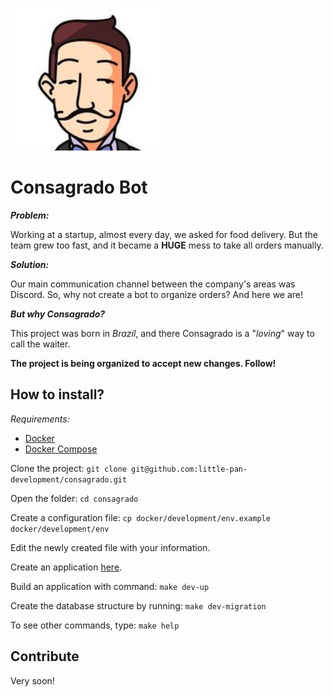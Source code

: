 <p align="left">
    <img src="static/images/consagrado.png">
</p>

# Consagrado Bot

***Problem:***

Working at a startup, almost every day, we asked for food delivery. But the team grew too fast, and it became a **HUGE** mess to take all orders manually.

***Solution:***

Our main communication channel between the company's areas was Discord. So, why not create a bot to organize orders? And here we are!

***But why Consagrado?***

This project was born in *Brazil*, and there Consagrado is a "*loving*" way to call the waiter.

**The project is being organized to accept new changes. Follow!**

## How to install?

*Requirements:*
* [Docker](https://docs.docker.com/get-docker/)
* [Docker Compose](https://docs.docker.com/compose/install/)

Clone the project: `git clone git@github.com:little-pan-development/consagrado.git`

Open the folder: `cd consagrado`

Create a configuration file: `cp docker/development/env.example docker/development/env`

Edit the newly created file with your information.

Create an application [here](https://discord.com/developers/applications).

Build an application with command: `make dev-up`

Create the database structure by running: `make dev-migration`

To see other commands, type: `make help`

## Contribute
Very soon!

